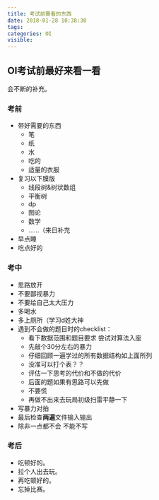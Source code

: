 ```yaml
---
title: 考试前要看的东西
date: 2018-01-28 10:38:30
tags:
categories: OI
visible: 
---
```


## OI考试前最好来看一看
<!--more-->

会不断的补充。

### 考前
+ 带好需要的东西
    + 笔
    + 纸
    + 水
    + 吃的
    + 适量的衣服
+ 复习以下膜版
    + 线段树&树状数组
    + 平衡树
    + dp
    + 图论
    + 数学
    + ......（来日补充
+ 早点睡
+ 吃点好的

### 考中

+ 思路放开
+ 不要鄙视暴力
+ 不要给自己太大压力
+ 多喝水
+ 多上厕所（学习d姓大神
+ 遇到不会做的题目时的checklist：
    + 看下数据范围和题目要求 尝试对算法入座
    + 先敲个30分左右的暴力
    + 仔细回顾一遍学过的所有数据结构如上面所列
    + 没准可以打个表？？
    + 评估一下思考的代价和不做的代价
    + 后面的题如果有思路可以先做
    + 不要慌
    + 再做不出来去玩局初级扫雷平静一下
+ 写暴力对拍
+ 最后检查**两遍**文件输入输出
+ 除非一点都不会 不能不写

### 考后

+ 吃顿好的。
+ 拉个人出去玩。
+ 再吃顿好的。
+ 忘掉比赛。